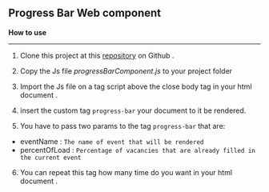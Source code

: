 ## Progress Bar Web component 

**How to use**

----------
1. Clone this project at this   [repository](https://github.com/cpereiramt/PROGRESSBARCOMPONENT.git) on Github .

2. Copy the Js file *progressBarComponent.js* to your project folder
3. Import the Js file on a tag script above the close body tag in your html document .
4. insert the custom tag `progress-bar` your document to it be rendered.
5. You have to pass two params to the tag `progress-bar` that are:
- eventName : `The name of event that will be rendered` 
- percentOfLoad : `Percentage of vacancies that are already filled in the current event`
6. You can repeat this tag how many time do you want in your html document .

 


